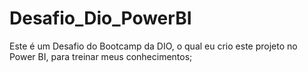 # Desafio_Dio_PowerBI
Este é um Desafio do Bootcamp da DIO, o qual eu crio este projeto no Power BI, para treinar meus conhecimentos;
